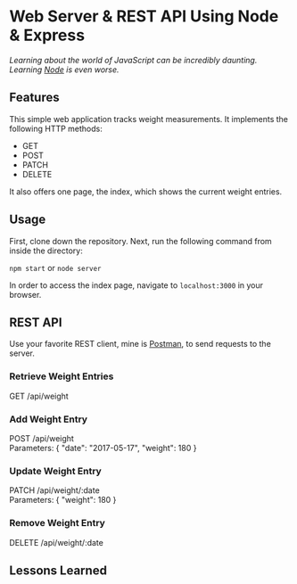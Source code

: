 # Web Server & REST API Using Node & Express

*Learning about the world of JavaScript can be incredibly daunting.  
Learning [Node](https://nodejs.org/) is even worse.*

<!-- TODO: Fill out this section. -->

## Features

This simple web application tracks weight measurements. It implements the following HTTP methods:

* GET
* POST
* PATCH
* DELETE

It also offers one page, the index, which shows the current weight entries.

## Usage

First, clone down the repository. Next, run the following command from inside the directory:

`npm start` or `node server`

In order to access the index page, navigate to `localhost:3000` in your browser.

## REST API

Use your favorite REST client, mine is [Postman](https://www.getpostman.com/), to send requests to the server.

### Retrieve Weight Entries
GET /api/weight

### Add Weight Entry
POST /api/weight  
Parameters: { "date": "2017-05-17", "weight": 180 }

### Update Weight Entry
PATCH /api/weight/:date  
Parameters: { "weight": 180 }

### Remove Weight Entry
DELETE /api/weight/:date

## Lessons Learned

<!-- TODO: Fill out this section. -->
